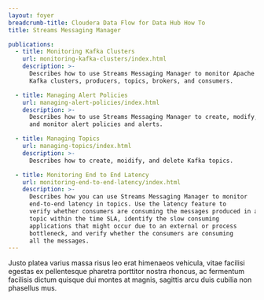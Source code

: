 ```yaml
---
layout: foyer
breadcrumb-title: Cloudera Data Flow for Data Hub How To
title: Streams Messaging Manager

publications:
  - title: Monitoring Kafka Clusters
    url: monitoring-kafka-clusters/index.html
    description: >-
      Describes how to use Streams Messaging Manager to monitor Apache
      Kafka clusters, producers, topics, brokers, and consumers.

  - title: Managing Alert Policies
    url: managing-alert-policies/index.html
    description: >-
      Describes how to use Streams Messaging Manager to create, modify,
      and monitor alert policies and alerts.

  - title: Managing Topics
    url: managing-topics/index.html
    description: >-
      Describes how to create, moidify, and delete Kafka topics.

  - title: Monitoring End to End Latency
    url: monitoring-end-to-end-latency/index.html
    description: >-
      Describes how you can use Streams Messaging Manager to monitor
      end-to-end latency in topics. Use the latency feature to
      verify whether consumers are consuming the messages produced in a
      topic within the time SLA, identify the slow consuming
      applications that might occur due to an external or process
      bottleneck, and verify whether the consumers are consuming
      all the messages.
---
```


Justo platea varius massa risus leo erat himenaeos vehicula, vitae
facilisi egestas ex pellentesque pharetra porttitor nostra rhoncus, ac
fermentum facilisis dictum quisque dui montes at magnis, sagittis arcu
duis cubilia non phasellus mus.
